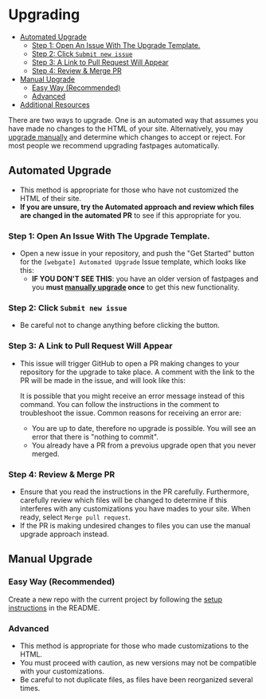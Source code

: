 # Upgrading

<!-- TOC depthFrom:1 depthTo:6 withLinks:1 updateOnSave:1 orderedList:0 -->

- [Automated Upgrade](#automated-upgrade)
    - [Step 1: Open An Issue With The Upgrade Template.](#step-1-open-an-issue-with-the-upgrade-template)
    - [Step 2: Click `Submit new issue`](#step-2-click-submit-new-issue)
    - [Step 3: A Link to Pull Request Will Appear](#step-3-a-link-to-pull-request-will-appear)
    - [Step 4: Review & Merge PR](#step-4-review-merge-pr)
- [Manual Upgrade](#manual-upgrade)
    - [Easy Way (Recommended)](#easy-way-recommended)
    - [Advanced](#advanced)
- [Additional Resources](#additional-resources)
<!-- /TOC -->

There are two ways to upgrade. One is an automated way that assumes you have made no changes to the HTML of your site. Alternatively, you may [upgrade manually](#manual-upgrade) and determine which changes to accept or reject.  For most people we recommend upgrading fastpages automatically.

## Automated Upgrade

 - This method is appropriate for those who have not customized the HTML of their site.  
 - **If you are unsure, try the Automated approach and review which files are changed in the automated PR** to see if this appropriate for you.

### Step 1: Open An Issue With The Upgrade Template.

- Open a new issue in your repository, and push the "Get Started" button for the `[webgate] Automated Upgrade` Issue template, which looks like this:
    - **IF YOU DON'T SEE THIS**: you have an older version of fastpages and you **must [manually upgrade](#manual-upgrade) once** to get this new functionality.

### Step 2: Click `Submit new issue`

- Be careful not to change anything before clicking the button.

### Step 3: A Link to Pull Request Will Appear

- This issue will trigger GitHub to open a PR making changes to your repository for the upgrade to take place.  A comment with the link to the PR will be made in the issue, and will look like this:

    It is possible that you might receive an error message instead of this command.  You can follow the instructions in the comment to troubleshoot the issue.  Common reasons for receiving an error are:

    - You are up to date, therefore no upgrade is possible.  You will see an error that there is "nothing to commit".
    - You already have a PR from a prevoius upgrade open that you never merged.

### Step 4: Review & Merge PR

- Ensure that you read the instructions in the PR carefully.  Furthermore, carefully review which files will be changed to determine if this interferes with any customizations you have mades to your site.  When ready, select `Merge pull request`.  
- If the PR is making undesired changes to files you can use the manual upgrade approach instead.

## Manual Upgrade

### Easy Way (Recommended)

Create a new repo with the current project by following the [setup instructions](https://github.com/AlexRogalskiy/webgate#setup-instructions) in the README.

### Advanced

- This method is appropriate for those who made customizations to the HTML.  
- You must proceed with caution, as new versions may not be compatible with your customizations.
- Be careful to not duplicate files, as files have been reorganized several times.
